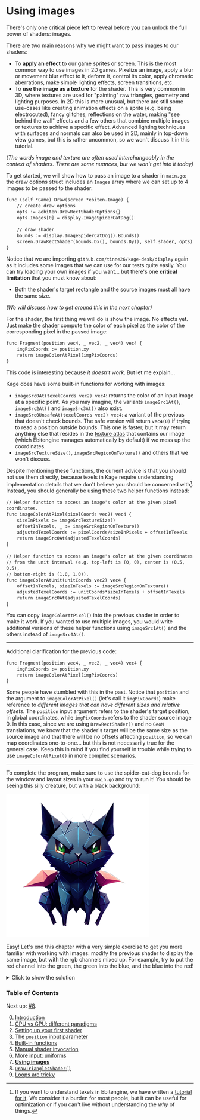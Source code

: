 # Using images

There's only one critical piece left to reveal before you can unlock the full power of shaders: images.

There are two main reasons why we might want to pass images to our shaders:
- To **apply an effect** to our game sprites or screen. This is the most common way to use images in 2D games. Pixelize an image, apply a blur or movement blur effect to it, deform it, control its color, apply chromatic aberrations, make simple lighting effects, screen transitions, etc.
- To **use the image as a texture** for the shader. This is very common in 3D, where textures are used for "painting" raw triangles, geometry and lighting purposes. In 2D this is more unusual, but there are still some use-cases like creating animation effects on a sprite (e.g. being electrocuted), fancy glitches, reflections on the water, making "see behind the wall" effects and a few others that combine multiple images or textures to achieve a specific effect. Advanced lighting techniques with surfaces and normals can also be used in 2D, mainly in top-down view games, but this is rather uncommon, so we won't discuss it in this tutorial.

*(The words _image_ and _texture_ are often used interchangeably in the context of shaders. There are some nuances, but we won't get into it today)*

To get started, we will show how to pass an image to a shader in `main.go`: the draw options struct includes an `Images` array where we can set up to 4 images to be passed to the shader:
```Golang
func (self *Game) Draw(screen *ebiten.Image) {
	// create draw options
	opts := &ebiten.DrawRectShaderOptions{}
	opts.Images[0] = display.ImageSpiderCatDog()
	
	// draw shader
	bounds := display.ImageSpiderCatDog().Bounds()
	screen.DrawRectShader(bounds.Dx(), bounds.Dy(), self.shader, opts)
}
```

Notice that we are importing `github.com/tinne26/kage-desk/display` again as it includes some images that we can use for our tests quite easily. You can try loading your own images if you want... but there's one **critical limitation** that you must know about:
- Both the shader's target rectangle and the source images must all have the same size.

*(We will discuss how to get around this in the next chapter)*

For the shader, the first thing we will do is show the image. No effects yet. Just make the shader compute the color of each pixel as the color of the corresponding pixel in the passed image:
```Golang
func Fragment(position vec4, _ vec2, _ vec4) vec4 {
	imgPixCoords := position.xy
	return imageColorAtPixel(imgPixCoords)
}
```

This code is interesting because *it doesn't work*. But let me explain...

Kage does have some built-in functions for working with images:
- `imageSrc0At(texelCoords vec2) vec4`: returns the color of an input image at a specific point. As you may imagine, the variants `imageSrc1At()`, `imageSrc2At()` and `imageSrc3At()` also exist.
- `imageSrc0UnsafeAt(texelCoords vec2) vec4`: a variant of the previous that doesn't check bounds. The safe version will return `vec4(0)` if trying to read a position outside bounds. This one is faster, but it may return anything else that resides in the [texture atlas](https://en.wikipedia.org/wiki/Texture_atlas) that contains our image (which Ebitengine manages automatically by default) if we mess up the coordinates.
- `imageSrcTextureSize()`, `imageSrcRegionOnTexture()` and others that we won't discuss.

Despite mentioning these functions, the current advice is that you should not use them directly, because texels in Kage require understanding implementation details that we don't believe you should be concerned with[^1]. Instead, you should generally be using these two helper functions instead:

```Golang
// Helper function to access an image's color at the given pixel coordinates.
func imageColorAtPixel(pixelCoords vec2) vec4 {
	sizeInPixels := imageSrcTextureSize()
	offsetInTexels, _ := imageSrcRegionOnTexture()
	adjustedTexelCoords := pixelCoords/sizeInPixels + offsetInTexels
	return imageSrc0At(adjustedTexelCoords)
}

// Helper function to access an image's color at the given coordinates
// from the unit interval (e.g. top-left is (0, 0), center is (0.5, 0.5),
// bottom-right is (1.0, 1.0)).
func imageColorAtUnit(unitCoords vec2) vec4 {
	offsetInTexels, sizeInTexels := imageSrcRegionOnTexture()
	adjustedTexelCoords := unitCoords*sizeInTexels + offsetInTexels
	return imageSrc0At(adjustedTexelCoords)
}
```

You can copy `imageColorAtPixel()` into the previous shader in order to make it work. If you wanted to use multiple images, you would write additional versions of these helper functions using `imageSrc1At()` and the others instead of `imageSrc0At()`.

---

Additional clarification for the previous code:
```Golang
func Fragment(position vec4, _ vec2, _ vec4) vec4 {
	imgPixCoords := position.xy
	return imageColorAtPixel(imgPixCoords)
}
```
Some people have stumbled with this in the past. Notice that `position` and the argument to `imageColorAtPixel()` (let's call it `imgPixCoords`) make reference to *different images that can have different sizes and relative offsets*. The `position` input argument refers to the shader's target position, in global coordinates, while `imgPixCoords` refers to the shader source image 0. In this case, since we are using `DrawRectShader()` and no `GeoM` translations, we know that the shader's target will be the same size as the source image and that there will be no offsets affecting `position`, so we can map coordinates one-to-one... but this is not necessarily true for the general case. Keep this in mind if you find yourself in trouble while trying to use `imageColorAtPixel()` in more complex scenarios.

---

To complete the program, make sure to use the spider-cat-dog bounds for the window and layout sizes in your `main.go` and try to run it! You should be seeing this silly creature, but with a black background:

![](https://github.com/tinne26/kage-desk/blob/main/display/spider_cat_dog.png?raw=true)

Easy! Let's end this chapter with a very simple exercise to get you more familiar with working with images: modify the previous shader to display the same image, but with the rgb channels mixed up. For example, try to put the red channel into the green, the green into the blue, and the blue into the red!

<details>
<summary>Click to show the solution</summary>

```Golang
func Fragment(position vec4, _ vec2, _ vec4) vec4 {
	return imageColorAtPixel(position.xy).brga
}
```
*(Full program available at [examples/intro/color-swap](https://github.com/tinne26/kage-desk/blob/main/examples/intro/color-swap))*

Don't tell me you forgot about *swizzling*! I told you in chapter 2 that I would ask again! So simple and yet so cool!
</details>


### Table of Contents
Next up: [#8](https://github.com/tinne26/kage-desk/blob/main/docs/tutorials/intro/08_triangles.md).

0. [Introduction](https://github.com/tinne26/kage-desk/blob/main/docs/tutorials/intro/00_introduction.md)
1. [CPU vs GPU: different paradigms](https://github.com/tinne26/kage-desk/blob/main/docs/tutorials/intro/01_cpu_vs_gpu.md)
2. [Setting up your first shader](https://github.com/tinne26/kage-desk/blob/main/docs/tutorials/intro/02_shader_setup.md)
3. [The `position` input parameter](https://github.com/tinne26/kage-desk/blob/main/docs/tutorials/intro/03_position_input.md)
4. [Built-in functions](https://github.com/tinne26/kage-desk/blob/main/docs/tutorials/intro/04_built_in_functions.md)
5. [Manual shader invocation](https://github.com/tinne26/kage-desk/blob/main/docs/tutorials/intro/05_invoke_shader.md)
6. [More input: uniforms](https://github.com/tinne26/kage-desk/blob/main/docs/tutorials/intro/06_uniforms.md)
7. [**Using images**](https://github.com/tinne26/kage-desk/blob/main/docs/tutorials/intro/07_images.md)
8. [`DrawTrianglesShader()`](https://github.com/tinne26/kage-desk/blob/main/docs/tutorials/intro/08_triangles.md)
9. [Loops are tricky](https://github.com/tinne26/kage-desk/blob/main/docs/tutorials/intro/09_loops.md)

[^1]: If you want to understand texels in Ebitengine, we have written a [tutorial for it](https://github.com/tinne26/kage-desk/blob/main/docs/tutorials/texels.md). We consider it a burden for most people, but it can be useful for optimization or if you can't live without understanding the *why* of things.
